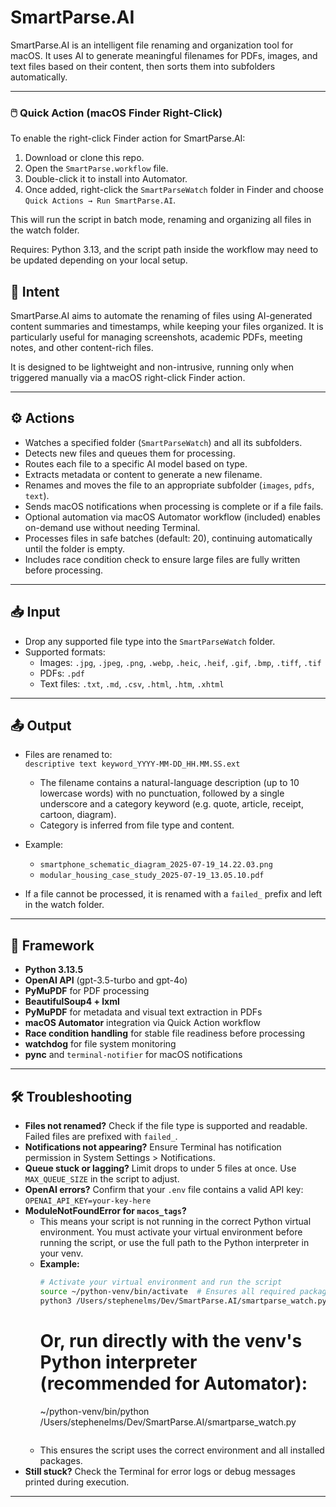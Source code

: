 # SmartParse.AI

SmartParse.AI is an intelligent file renaming and organization tool for macOS. It uses AI to generate meaningful filenames for PDFs, images, and text files based on their content, then sorts them into subfolders automatically.

---

### 🖱️ Quick Action (macOS Finder Right-Click)

To enable the right-click Finder action for SmartParse.AI:

1. Download or clone this repo.
2. Open the `SmartParse.workflow` file.
3. Double-click it to install into Automator.
4. Once added, right-click the `SmartParseWatch` folder in Finder and choose `Quick Actions → Run SmartParse.AI`.

This will run the script in batch mode, renaming and organizing all files in the watch folder.

Requires: Python 3.13, and the script path inside the workflow may need to be updated depending on your local setup.

## 📌 Intent

SmartParse.AI aims to automate the renaming of files using AI-generated content summaries and timestamps, while keeping your files organized. It is particularly useful for managing screenshots, academic PDFs, meeting notes, and other content-rich files.

It is designed to be lightweight and non-intrusive, running only when triggered manually via a macOS right-click Finder action.

---

## ⚙️ Actions

- Watches a specified folder (`SmartParseWatch`) and all its subfolders.
- Detects new files and queues them for processing.
- Routes each file to a specific AI model based on type.
- Extracts metadata or content to generate a new filename.
- Renames and moves the file to an appropriate subfolder (`images`, `pdfs`, `text`).
- Sends macOS notifications when processing is complete or if a file fails.
- Optional automation via macOS Automator workflow (included) enables on-demand use without needing Terminal.
- Processes files in safe batches (default: 20), continuing automatically until the folder is empty.
- Includes race condition check to ensure large files are fully written before processing.

---

## 📥 Input

- Drop any supported file type into the `SmartParseWatch` folder.
- Supported formats:
  - Images: `.jpg`, `.jpeg`, `.png`, `.webp`, `.heic`, `.heif`, `.gif`, `.bmp`, `.tiff`, `.tif`
  - PDFs: `.pdf`
  - Text files: `.txt`, `.md`, `.csv`, `.html`, `.htm`, `.xhtml`

---

## 📤 Output

- Files are renamed to:  
  `descriptive text keyword_YYYY-MM-DD_HH.MM.SS.ext`

  - The filename contains a natural-language description (up to 10 lowercase words) with no punctuation, followed by a single underscore and a category keyword (e.g. quote, article, receipt, cartoon, diagram).
  - Category is inferred from file type and content.

- Example:
  - `smartphone_schematic_diagram_2025-07-19_14.22.03.png`
  - `modular_housing_case_study_2025-07-19_13.05.10.pdf`
- If a file cannot be processed, it is renamed with a `failed_` prefix and left in the watch folder.

---

## 🧠 Framework

- **Python 3.13.5**
- **OpenAI API** (gpt-3.5-turbo and gpt-4o)
- **PyMuPDF** for PDF processing
- **BeautifulSoup4 + lxml**
- **PyMuPDF** for metadata and visual text extraction in PDFs
- **macOS Automator** integration via Quick Action workflow
- **Race condition handling** for stable file readiness before processing
- **watchdog** for file system monitoring
- **pync** and `terminal-notifier` for macOS notifications

---

## 🛠️ Troubleshooting

- **Files not renamed?** Check if the file type is supported and readable. Failed files are prefixed with `failed_`.
- **Notifications not appearing?** Ensure Terminal has notification permission in System Settings > Notifications.
- **Queue stuck or lagging?** Limit drops to under 5 files at once. Use `MAX_QUEUE_SIZE` in the script to adjust.
- **OpenAI errors?** Confirm that your `.env` file contains a valid API key:  
  `OPENAI_API_KEY=your-key-here`
- **ModuleNotFoundError for `macos_tags`?**
    - This means your script is not running in the correct Python virtual environment. You must activate your virtual environment before running the script, or use the full path to the Python interpreter in your venv.
    - **Example:**
      ```sh
      # Activate your virtual environment and run the script
      source ~/python-venv/bin/activate  # Ensures all required packages are available
      python3 /Users/stephenelms/Dev/SmartParse.AI/smartparse_watch.py
      ```
      # Or, run directly with the venv's Python interpreter (recommended for Automator):
      ~/python-venv/bin/python /Users/stephenelms/Dev/SmartParse.AI/smartparse_watch.py
      ```
    - This ensures the script uses the correct environment and all installed packages.
- **Still stuck?** Check the Terminal for error logs or debug messages printed during execution.

---